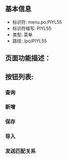 
## 基本信息

- 标识符: menu.po.PIYL55
- 标识符缩写: PIYL55
- 类型: 菜单
- 路径: /po/PIYL55

## 页面功能描述：





## 按钮列表:


### 查询



### 新增



### 保存



### 导入



### 发送匹配关系


